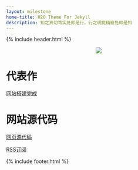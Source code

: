 ```yaml
---
layout: milestone
home-title: H2O Theme For Jekyll
description: 知之真切笃实处即是行，行之明觉精察处即是知
---
```


{% include header.html %}

<center>
    <p><img src="https://gss0.baidu.com/7Ls0a8Sm2Q5IlBGlnYG/sys/portraitl/item/382673a0?t=1491883856" align="center"></p>
</center>

# 代表作

[网站搭建完成](https://sctop.github.io/blog/2017/07/30/WebStart/)

# 网站源代码

[网页源代码](https://github.com/sctop/sctop.github.io/)

[RSS订阅](/feed.xml)

{% include footer.html %}
